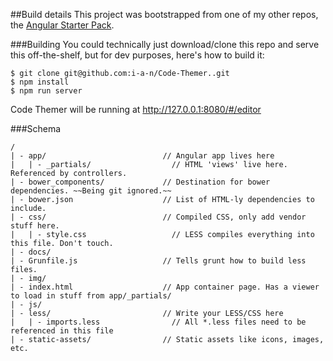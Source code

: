 ##Build details
This project was bootstrapped from one of my other repos, the [Angular Starter Pack](github.com/i-a-n/angular-starter-pack).

###Building
You could technically just download/clone this repo and serve this off-the-shelf, but for dev purposes, here's how to build it:

```
$ git clone git@github.com:i-a-n/Code-Themer..git
$ npm install
$ npm run server
```
Code Themer will be running at http://127.0.0.1:8080/#/editor

###Schema
```
/
| - app/                          // Angular app lives here
|   | - _partials/                  // HTML 'views' live here. Referenced by controllers.
| - bower_components/             // Destination for bower dependencies. ~~Being git ignored.~~
| - bower.json                    // List of HTML-ly dependencies to include.
| - css/                          // Compiled CSS, only add vendor stuff here.
|   | - style.css                   // LESS compiles everything into this file. Don't touch.
| - docs/
| - Grunfile.js                   // Tells grunt how to build less files.
| - img/
| - index.html                    // App container page. Has a viewer to load in stuff from app/_partials/
| - js/
| - less/                         // Write your LESS/CSS here
|   | - imports.less                // All *.less files need to be referenced in this file
| - static-assets/                // Static assets like icons, images, etc.
```
